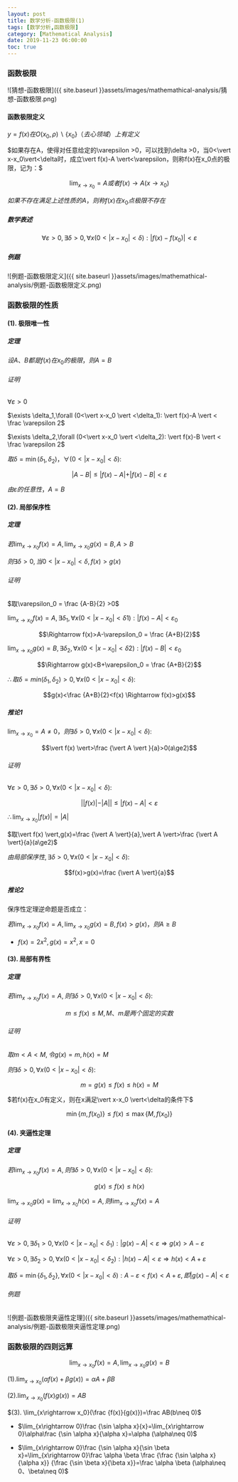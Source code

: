 ```yaml
---
layout: post
title: 数学分析-函数极限(1)
tags: [数学分析,函数极限]
category: [Mathematical Analysis]
date: 2019-11-23 06:00:00
toc: true
---
```


### 函数极限

![猜想-函数极限]({{ site.baseurl }}assets/images/mathemathical-analysis/猜想-函数极限.png)

#### 函数极限定义

$y=f(x)在O(x_0,\rho)\backslash \lbrace x_0\rbrace（去心领域）上有定义$

$如果存在A，使得对任意给定的\varepsilon >0，可以找到\delta >0，当0<\vert x-x_0\vert<\delta时，成立\vert f(x)-A \vert<\varepsilon，则称f(x)在x_0点的极限，记为：$

$$\lim_{x\rightarrow x_0}=A或者f(x)\rightarrow A (x\rightarrow x_0)$$

$如果不存在满足上述性质的A，则称f(x)在x_0点极限不存在$

##### 数学表述

$$\forall \varepsilon>0,\exists \delta >0,\forall x(0<\vert x-x_0\vert<\delta):\vert f(x)-f(x_0)\vert < \varepsilon$$

##### 例题

![例题-函数极限定义]({{ site.baseurl }}assets/images/mathemathical-analysis/例题-函数极限定义.png)

### 函数极限的性质

#### (1). 极限唯一性

##### 定理

$设A、B都是f(x)在x_0的极限，则A=B$

###### 证明

$\forall \varepsilon >0$

$\exists \delta_1,\forall (0<\vert x-x_0 \vert <\delta_1): \vert f(x)-A \vert < \frac \varepsilon 2$

$\exists \delta_2,\forall (0<\vert x-x_0 \vert <\delta_2): \vert f(x)-B \vert < \frac \varepsilon 2$

$取\delta = \min (\delta_1,\delta_2)，\forall (0<\vert x-x_0 \vert <\delta):$

$$\vert A-B \vert\le \vert f(x)-A \vert + \vert f(x)-B \vert\lt \varepsilon$$

$由\varepsilon 的任意性，A=B$

#### (2). 局部保序性

##### 定理

$若\lim_{x\rightarrow x_0}f(x)=A,\lim_{x\rightarrow x_0}g(x)=B,A>B$

$则\exists \delta >0,当0<\vert x-x_0 \vert <\delta,f(x) > g(x)$

###### 证明

$取\varepsilon_0 = \frac {A-B}{2} >0$

$\lim_{x\rightarrow x_0}f(x)=A,\exists \delta_1,\forall x(0<\vert x-x_0 \vert<\delta1):\vert f(x)-A \vert<\varepsilon_0$

$$\Rightarrow f(x)>A-\varepsilon_0 = \frac {A+B}{2}$$

$\lim_{x\rightarrow x_0}g(x)=B,\exists \delta_2,\forall x(0<\vert x-x_0 \vert<\delta2):\vert f(x)-B \vert<\varepsilon_0$

$$\Rightarrow g(x)<B+\varepsilon_0 = \frac {A+B}{2}$$

$\therefore 取\delta = min(\delta_1, \delta_2)>0,\forall x(0<\vert x-x_0 \vert<\delta):$

$$g(x)<\frac {A+B}{2}<f(x) \Rightarrow f(x)>g(x)$$

##### 推论1

 $\lim_{x\rightarrow x_0}=A\neq 0，则\exists \delta >0,\forall x(0<\vert x-x_0 \vert<\delta):$

$$\vert f(x) \vert>\frac {\vert A \vert }{a}>0(a\ge2)$$

###### 证明

$\forall \varepsilon >0,\exists \delta >0, \forall x(0<\vert x-x_0 \vert<\delta):$

$$\vert \vert f(x) \vert - \vert A \vert \vert \le \vert f(x)-A \vert < \varepsilon$$

$\therefore \lim_{x\rightarrow x_0}\vert f(x) \vert=\vert A \vert$

$取\vert f(x) \vert,g(x)=\frac {\vert A \vert}{a},\vert A \vert>\frac {\vert A \vert}{a}(a\ge2)$

$由局部保序性,\exists \delta >0,\forall x(0<\vert x-x_0 \vert<\delta):$

$$f(x)>g(x)=\frac {\vert A \vert}{a}$$

##### 推论2

保序性定理逆命题是否成立：

$若\lim_{x\rightarrow x_0}f(x)=A,\lim_{x\rightarrow x_0}g(x)=B,f(x)>g(x)，则A\ge B$

- $f(x)=2x^2,g(x)=x^2,x=0$

#### (3). 局部有界性

##### 定理

$若\lim_{x\rightarrow x_0}f(x)=A,则\exists \delta >0,\forall x(0<\vert x-x_0 \vert<\delta):$

$$m\le f(x) \le M,M、m是两个固定的实数$$

###### 证明

$取m<A<M,令g(x)=m,h(x)=M$

$则\exists \delta >0,\forall x(0<\vert x-x_0 \vert<\delta):$

$$m=g(x)\le f(x) \le h(x)=M$$

$若f(x)在x_0有定义，则在x满足\vert x-x_0 \vert<\delta的条件下$

$$\min \lbrace m,f(x_0) \rbrace \le f(x) \le \max \lbrace M,f(x_0) \rbrace $$

#### (4). 夹逼性定理

##### 定理

$若\lim_{x\rightarrow x_0}f(x)=A,则\exists \delta >0,\forall x(0<\vert x-x_0 \vert<\delta):$

$$g(x)\le f(x) \le h(x)$$

$\lim_{x\rightarrow x_0}g(x)=\lim_{x\rightarrow x_0}h(x)=A,则\lim_{x\rightarrow x_0}f(x)=A$

###### 证明

$\forall \varepsilon >0,\exists \delta_1 >0,\forall x(0<\vert x-x_0 \vert<\delta_1):\vert g(x)-A \vert < \varepsilon \Rightarrow g(x)\gt A-\varepsilon$

$\forall \varepsilon >0,\exists \delta_2 >0,\forall x(0<\vert x-x_0 \vert<\delta_2):\vert h(x)-A \vert < \varepsilon \Rightarrow h(x)\lt A+\varepsilon$

$取\delta = \min \lbrace \delta_1, \delta_2 \rbrace,\forall x(0<\vert x-x_0 \vert<\delta):A-\varepsilon \lt f(x) \lt A+\varepsilon,即\vert g(x)-A \vert<\varepsilon$

###### 例题

![例题-函数极限夹逼性定理]({{ site.baseurl }}assets/images/mathemathical-analysis/例题-函数极限夹逼性定理.png)

### 函数极限的四则远算

$$\lim_{x\rightarrow x_0}f(x)=A,\lim_{x\rightarrow x_0}g(x)=B$$

$(1). \lim_{x\rightarrow x_0}(\alpha f(x)+\beta g(x))=\alpha A + \beta B$ 

$(2). \lim_{x\rightarrow x_0}( f(x)g(x))=AB$ 

$(3). \lim_{x\rightarrow x_0}(\frac {f(x)}{g(x)})=\frac AB(b\neq 0)$ 

- $\lim_{x\rightarrow 0}\frac {\sin \alpha x}{x}=\lim_{x\rightarrow 0}\alpha\frac {\sin \alpha x}{\alpha x}=\alpha (\alpha\neq 0)$

- $\lim_{x\rightarrow 0}\frac {\sin \alpha x}{\sin \beta x}=\lim_{x\rightarrow 0}\frac \alpha \beta \frac {\frac {\sin \alpha x}{\alpha x}} {\frac {\sin \beta x}{\beta x}}=\frac \alpha \beta (\alpha\neq 0、\beta\neq 0)$

  